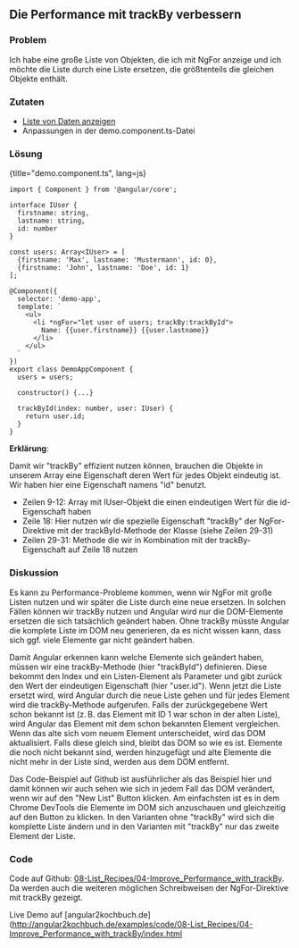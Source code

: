 ## Die Performance mit trackBy verbessern

### Problem

Ich habe eine große Liste von Objekten, die ich mit NgFor anzeige und ich möchte die Liste durch eine Liste ersetzen, die größtenteils die gleichen Objekte enthält.

### Zutaten

* [Liste von Daten anzeigen](#c03-data-list)
* Anpassungen in der demo.component.ts-Datei

### Lösung

{title="demo.component.ts", lang=js}
```
import { Component } from '@angular/core';

interface IUser {
  firstname: string,
  lastname: string,
  id: number
}

const users: Array<IUser> = [
  {firstname: 'Max', lastname: 'Mustermann', id: 0},
  {firstname: 'John', lastname: 'Doe', id: 1}
];

@Component({
  selector: 'demo-app',
  template: `
    <ul>
      <li *ngFor="let user of users; trackBy:trackById">
        Name: {{user.firstname}} {{user.lastname}}
      </li>
    </ul>
  `
})
export class DemoAppComponent {
  users = users;

  constructor() {...}

  trackById(index: number, user: IUser) {
    return user.id;
  }
}
```

__Erklärung__:

Damit wir "trackBy" effizient nutzen können, brauchen die Objekte in unserem Array eine Eigenschaft deren Wert für jedes Objekt eindeutig ist.
Wir haben hier eine Eigenschaft namens "id" benutzt.

* Zeilen 9-12: Array mit IUser-Objekt die einen eindeutigen Wert für die id-Eigenschaft haben
* Zeile 18: Hier nutzen wir die spezielle Eigenschaft "trackBy" der NgFor-Direktive mit der trackById-Methode der Klasse (siehe Zeilen 29-31)
* Zeilen 29-31: Methode die wir in Kombination mit der trackBy-Eigenschaft auf Zeile 18 nutzen

### Diskussion

Es kann zu Performance-Probleme kommen, wenn wir NgFor mit große Listen nutzen und wir später die Liste durch eine neue ersetzen.
In solchen Fällen können wir trackBy nutzen und Angular wird nur die DOM-Elemente ersetzen die sich tatsächlich geändert haben.
Ohne trackBy müsste Angular die komplete Liste im DOM neu generieren, da es nicht wissen kann, dass sich ggf. viele Elemente gar nicht geändert haben.

Damit Angular erkennen kann welche Elemente sich geändert haben, müssen wir eine trackBy-Methode (hier "trackById") definieren.
Diese bekommt den Index und ein Listen-Element als Parameter und gibt zurück den Wert der eindeutigen Eigenschaft (hier "user.id").
Wenn jetzt die Liste ersetzt wird, wird Angular durch die neue Liste gehen und für jedes Element wird die trackBy-Methode aufgerufen.
Falls der zurückgegebene Wert schon bekannt ist (z. B. das Element mit ID 1 war schon in der alten Liste), wird Angular das Element mit dem schon bekannten Element vergleichen.
Wenn das alte sich vom neuem Element unterscheidet, wird das DOM aktualisiert.
Falls diese gleich sind, bleibt das DOM so wie es ist.
Elemente die noch nicht bekannt sind, werden hinzugefügt und alte Elemente die nicht mehr in der Liste sind, werden aus dem DOM entfernt.

Das Code-Beispiel auf Github ist ausführlicher als das Beispiel hier und damit können wir auch sehen wie sich in jedem Fall das DOM verändert, wenn wir auf den "New List" Button klicken.
Am einfachsten ist es in dem Chrome DevTools die Elemente im DOM sich anzuschauen und gleichzeitig auf den Button zu klicken.
In den Varianten ohne "trackBy" wird sich die komplette Liste ändern und in den Varianten mit "trackBy" nur das zweite Element der Liste.

### Code

Code auf Github: [08-List\_Recipes/04-Improve\_Performance\_with\_trackBy](https://github.com/jsperts/angular2_kochbuch_code/tree/master/08-List_Recipes/04-Improve_Performance_with_trackBy).
Da werden auch die weiteren möglichen Schreibweisen der NgFor-Direktive mit trackBy gezeigt.

Live Demo auf [angular2kochbuch.de](http://angular2kochbuch.de/examples/code/08-List_Recipes/04-Improve_Performance_with_trackBy/index.html

